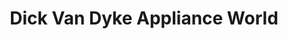 ---
title: "Dick Van Dyke Appliance World"
url: /springfield/dick-van-dyke-appliance-world/
shop: Haushaltsartikel
---